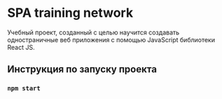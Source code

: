 # SPA training network

Учебный проект, созданный с целью научится создавать одностраничные веб приложения c помощью JavaScript библиотеки React JS.

## Инструкция по запуску проекта

### `npm start`